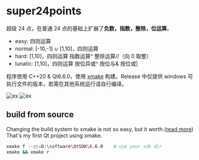 # super24points
超级 24 点，在普通 24 点的基础上扩展了**负数，指数，整除，位运算**。

* easy: 四则运算
* normal: [-10,-1] ∪ [1,10]，四则运算
* hard: [1,10]，四则运算 指数运算^ 整除运算//（向 0 取整）
* lunatic: [1,10]，四则运算 按位异或^ 按位与& 按位或|

程序使用 C++20 & Qt6.6.0，使用 [xmake](https://xmake.io/#/zh-cn/) 构建。Release 中仅提供 windows 可执行文件的版本，若需在其他系统运行请自行编译。

![ex](https://cdn.staticaly.com/gh/lxl66566/super24points-game/Qt6/static/ui.png)
![ex](https://cdn.staticaly.com/gh/lxl66566/super24points-game/Qt6/static/ui_cheat.png)
## build from source
Changing the build system to xmake is not so easy, but it worth.([read more](https://absx.pages.dev/coding/Cpp.html#配置-qt-开发环境)) That's my first Qt project using xmake.
```sh
xmake f --qt=D:\software\QtSDK\6.6.0    # use your sdk dir
xmake && xmake r
```
